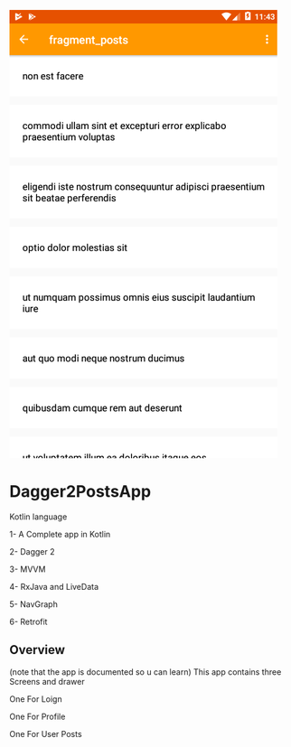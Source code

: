 ![](Screenshot%20from%202019-09-24%2023-43-04.png)
# Dagger2PostsApp

Kotlin language

1- A Complete app in Kotlin

2- Dagger 2

3- MVVM

4- RxJava and LiveData

5- NavGraph

6- Retrofit

## Overview
(note that the app is documented so u can learn)
This app contains three Screens and drawer

One For Loign

One For Profile

One For User Posts
